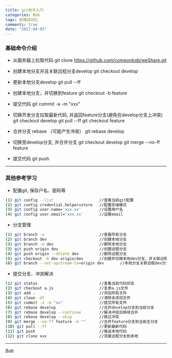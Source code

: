 ```yaml
---
title: git命令入门
categories: Bob
tags: 前端自动化
comments: true
date: "2017-04-03"
---
```

### 基础命令介绍

- 从服务器上拉取代码
git clone https://github.com/comeonbob/weShare.git

- 创建本地分支并且关联远程分支develop
git checkout develop

- 更新本地分支develop
git pull --ff


- 创建本地分支，并切换到feature
git checkout -b feature

- 提交代码
git commit -a -m "xxx"

- 切换开发分支拉取最新代码, 并返回feature分支(避免在develop分支上冲突)
git checkout develop
git pull --ff
git checkout feature

- 合并分支 rebase （可能产生冲突）
git rebase develop

- 切换至develop分支, 并合并分支
git checkout develop
git merge --no-ff feature

- 提交代码
git push

---
### 其他参考学习

- 配置git, 保存户名、密码等
``` bash
(1) git config --list                    //查看当前git配置
(2) git config credential.helper=store   //配置存储模式
(3) git config user.name='xxx.xx'        //设置用户名
(4) git config user.email='xxx.xx'       //设置email
```

- 分支管理
``` bash
(1) git branch -a                        //查看所有分支
(2) git branch dev                       //创建本地分支
(3) git branch -d dev                    //删除本地分支
(3) git push origin dev                  //创建远程分支
(4) git push origin --delete dev         //删除远程分支
(5) git checkout -b dev origin/dev       //创建并切换本地dev分支，并关联远程dev分支
(6) git branch --set-upstream-to=origin dev       //本地分支关联远程dev分支
```


- 提交分支、冲突解决
``` bash
(1) git status                           //查看当前代码状态
(2) git checkout a.js                    //复原a.js文件
(3) git add .                            //添加所有文件
(4) git clean -df                        //清除未添加文件
(5) git commit -a -m "xx"                //提交所有文件
(6) git rebase develop                   //合并develop分支到当前分支
(7) git rebase develop --continue        //解决冲突后继续合并
(8) git rebase develop --skip            //跳过冲突
(9) git merge --no-ff feature -m ""      //合并feature分支到当前主分支
(10) git pull --ff                       //更新最新代码
(11) git push                            //推送本地代码
(12) git clone xxx                       //克隆远程分支到本地
```
---

*Bob*



